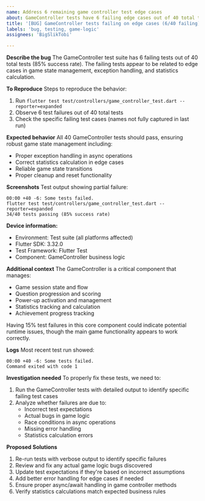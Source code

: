 ```yaml
---
name: Address 6 remaining game controller test edge cases
about: GameController tests have 6 failing edge cases out of 40 total tests
title: '[BUG] GameController tests failing on edge cases (6/40 failing)'
labels: 'bug, testing, game-logic'
assignees: 'BigSlikTobi'

---
```


**Describe the bug**
The GameController test suite has 6 failing tests out of 40 total tests (85% success rate). The failing tests appear to be related to edge cases in game state management, exception handling, and statistics calculation.

**To Reproduce**
Steps to reproduce the behavior:
1. Run `flutter test test/controllers/game_controller_test.dart --reporter=expanded`
2. Observe 6 test failures out of 40 total tests
3. Check the specific failing test cases (names not fully captured in last run)

**Expected behavior**
All 40 GameController tests should pass, ensuring robust game state management including:
- Proper exception handling in async operations
- Correct statistics calculation in edge cases
- Reliable game state transitions
- Proper cleanup and reset functionality

**Screenshots**
Test output showing partial failure:
```
00:00 +40 -6: Some tests failed.
flutter test test/controllers/game_controller_test.dart --reporter=expanded
34/40 tests passing (85% success rate)
```

**Device information:**
- Environment: Test suite (all platforms affected)
- Flutter SDK: 3.32.0  
- Test Framework: Flutter Test
- Component: GameController business logic

**Additional context**
The GameController is a critical component that manages:
- Game session state and flow
- Question progression and scoring
- Power-up activation and management
- Statistics tracking and calculation
- Achievement progress tracking

Having 15% test failures in this core component could indicate potential runtime issues, though the main game functionality appears to work correctly.

**Logs**
Most recent test run showed:
```
00:00 +40 -6: Some tests failed.
Command exited with code 1
```

**Investigation needed**
To properly fix these tests, we need to:
1. Run the GameController tests with detailed output to identify specific failing test cases
2. Analyze whether failures are due to:
   - Incorrect test expectations
   - Actual bugs in game logic
   - Race conditions in async operations
   - Missing error handling
   - Statistics calculation errors

**Proposed Solutions**
1. Re-run tests with verbose output to identify specific failures
2. Review and fix any actual game logic bugs discovered
3. Update test expectations if they're based on incorrect assumptions
4. Add better error handling for edge cases if needed
5. Ensure proper async/await handling in game controller methods
6. Verify statistics calculations match expected business rules
